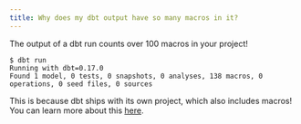 ```yaml
---
title: Why does my dbt output have so many macros in it?
---
```


The output of a dbt run counts over 100 macros in your project!

```
$ dbt run
Running with dbt=0.17.0
Found 1 model, 0 tests, 0 snapshots, 0 analyses, 138 macros, 0 operations, 0 seed files, 0 sources
```

This is because dbt ships with its own project, which also includes macros! You can learn more about this [here](https://discourse.getdbt.com/t/did-you-know-dbt-ships-with-its-own-project/764).
